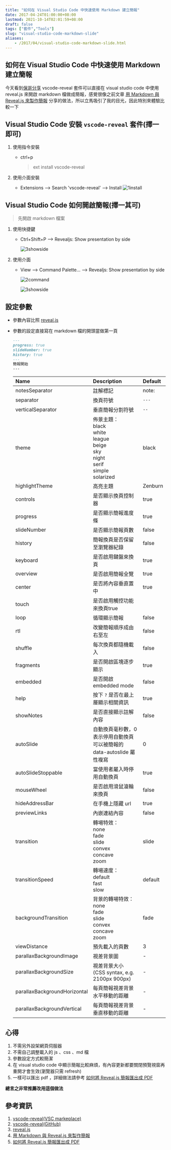 ```yaml
---
title: "如何在 Visual Studio Code 中快速使用 Markdown 建立簡報"
date: 2017-04-24T01:00:00+08:00
lastmod: 2021-10-14T02:01:59+08:00
draft: false
tags: ["套件","Tools"]
slug: "visual-studio-code-markdown-slide"
aliases:
    - /2017/04/visual-studio-code-markdown-slide.html
---
```

## 如何在 Visual Studio Code 中快速使用 Markdown 建立簡報

今天看到[保哥分享](https://www.facebook.com/groups/augularjs.tw/permalink/1588293701180994/) vscode-reveal 套件可以直接在 visual studio code 中使用 reveal.js 來開啟 markdown 檔做成簡報，感覺很像之前文章 [用 Markdown 與 Reveal.js 來製作簡報](//blog.yowko.com/2016/12/markdown-revealjs.html) 分享的做法，所以立馬吸引了我的目光，因此特別來體驗比較一下

## Visual Studio Code 安裝 `vscode-reveal` 套件(擇一即可)

1. 使用指令安裝

    * ctrl+p

        > ext install vscode-reveal

2. 使用介面安裝

    * Extensions --> Search 'vscode-reveal' --> Install
        ![1install](https://cloud.githubusercontent.com/assets/3851540/25314950/bc22c566-287f-11e7-9783-a500b015e823.png)

## Visual Studio Code 如何開啟簡報(擇一其可)

>先開啟 markdown 檔案

1. 使用快捷鍵
    * Ctrl+Shift+P --> Revealjs: Show presentation by side

        ![3showside](https://cloud.githubusercontent.com/assets/3851540/25314951/bc22f7d4-287f-11e7-9b24-d8800570e2fc.png)
2. 使用介面
    * View --> Command Palette... --> Revealjs: Show presentation by side

        ![2command](https://cloud.githubusercontent.com/assets/3851540/25314952/bc247636-287f-11e7-9239-243b76ef0757.png)

        ![3showside](https://cloud.githubusercontent.com/assets/3851540/25314951/bc22f7d4-287f-11e7-9b24-d8800570e2fc.png)

## 設定參數

* 參數內容比照 [reveal.js](https://github.com/hakimel/reveal.js)

* 參數的設定直接寫在 markdown 檔的開頭當做第一頁

    ```md
    ---
    progress: true
    slideNumber: true
    history: true
    ---
    簡報開始
    ---
    ```

    Name|Description|Default
    :---|:---|:---
    notesSeparator|註解標記|note:
    separator|換頁符號|`---`
    verticalSeparator|垂直簡報分割符號|`--`
    theme|佈景主題：<br/>black<br/>    white<br/>    league<br/>    beige<br/> sky<br/>    night<br/>    serif<br/>    simple<br/>    solarized|black
    highlightTheme|高亮主題|Zenburn
    controls|是否顯示換頁控制器|true
    progress|是否顯示簡報進度條|true
    slideNumber|是否顯示簡報頁數|false
    history|簡報換頁是否保留至瀏覽器紀錄|false
    keyboard|是否啟用鍵盤來換頁|true
    overview|是否啟用簡報全覽|true
    center|是否將內容垂直置中|true
    touch|是否啟用觸控功能來換頁true
    loop|循環顯示簡報|false
    rtl|改變簡報順序成由右至左|false
    shuffle|每次換頁都隨機載入|false
    fragments|是否開啟區塊逐步顯示|true
    embedded|是否開啟 embedded mode|false
    help|按下 `?` 是否在最上層顯示相關資訊|true
    showNotes|是否直接顯示註解內容|false
    autoSlide|自動換頁毫秒數，0 表示停用自動換頁<br/>可以被簡報的 data-autoslide 屬性複寫|0
    autoSlideStoppable|當使用者屬入時停用自動換頁|true
    mouseWheel|是否啟用滑鼠滾輪來換頁|false
    hideAddressBar|在手機上隱藏 url|true
    previewLinks|內嵌連結內容|false
    transition|轉場特效：<br/>none<br/>fade<br/>slide<br/>convex<br/>concave<br/>zoom|slide
    transitionSpeed|轉場速度：<br/>    default<br/>    fast<br/>    slow|default
    backgroundTransition|背景的轉場特效：<br/>    none<br/>   fade<br/>    slide<br/>    convex<br/>    concave<br/>    zoom|fade
    viewDistance|預先載入的頁數|3
    parallaxBackgroundImage|視差背景圖|-
    parallaxBackgroundSize|視差背景大小 <br/>    (CSS syntax, e.g. 2100px 900px)|-
    parallaxBackgroundHorizontal|每頁簡報視差背景水平移動的距離|-
    parallaxBackgroundVertical|每頁簡報視差背景垂直移動的距離|-

## 心得

1. 不需另外設架網頁伺服器
2. 不需自己調整載入的 js 、css 、md 檔
3. 參數設定方式較簡潔
4. 在 visual studio code 中顯示簡報比較麻煩，有內容更新都要關閉預覽視窗再重開才會生效(瀏覽器只需 refresh)
5. 一樣可以匯出 pdf ，詳細做法請參考 [如何將 Reveal.js 簡報匯出成 PDF](//blog.yowko.com/2016/12/revealjs-pdf.html)

**總言之非常推薦改用這個做法**

## 參考資訊

1. [vscode-reveal(VSC markeplace)](https://marketplace.visualstudio.com/items?itemName=evilz.vscode-reveal)
2. [vscode-reveal(GitHub)](https://github.com/evilz/vscode-reveal)
3. [reveal.js](https://github.com/hakimel/reveal.js)
4. [用 Markdown 與 Reveal.js 來製作簡報](//blog.yowko.com/2016/12/markdown-revealjs.html)
5. [如何將 Reveal.js 簡報匯出成 PDF](//blog.yowko.com/2016/12/revealjs-pdf.html)
